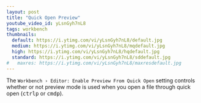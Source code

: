 ```yaml
---
layout: post
title: "Quick Open Preview"
youtube_video_id: yLsnGyh7nL8
tags: workbench
thumbnails:
  default: https://i.ytimg.com/vi/yLsnGyh7nL8/default.jpg
  medium: https://i.ytimg.com/vi/yLsnGyh7nL8/mqdefault.jpg
  high: https://i.ytimg.com/vi/yLsnGyh7nL8/hqdefault.jpg
  standard: https://i.ytimg.com/vi/yLsnGyh7nL8/sddefault.jpg
#   maxres: https://i.ytimg.com/vi/yLsnGyh7nL8/maxresdefault.jpg
---
```


The `Workbench › Editor: Enable Preview From Quick Open` setting controls whether or not preview mode is used when you open a file through quick open (<kbd>ctrl</kbd><kbd>p</kbd> or <kbd>cmd</kbd><kbd>p</kbd>).
